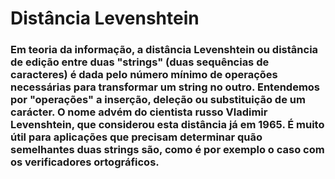 <h1>Distância Levenshtein</h1>

<h3>Em teoria da informação, a distância Levenshtein ou distância de edição entre duas "strings" (duas sequências de caracteres) é dada pelo número mínimo de operações necessárias para transformar um string no outro. Entendemos por "operações" a inserção, deleção ou substituição de um carácter. O nome advém do cientista russo Vladimir Levenshtein, que considerou esta distância já em 1965. É muito útil para aplicações que precisam determinar quão semelhantes duas strings são, como é por exemplo o caso com os verificadores ortográficos.</h3>
